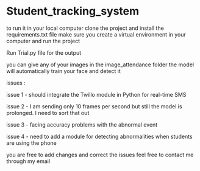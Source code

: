 # Student_tracking_system

to run it in your local computer clone the project and install the requirements.txt file make sure you create a virtual environment in your computer and run the project 

Run Trial.py file for the output

you can give any of your images in the image_attendance folder the model will automatically train your face and detect it

issues :

issue 1 - should integrate the Twillo module in Python for real-time SMS 

issue 2 - I am sending only 10 frames per second but still the model is prolonged. I need to sort that out

issue 3 -  facing accuracy problems with the abnormal event

issue 4 - need to add a module for detecting abnormalities when students are using the phone 


you are free to add changes and correct the issues feel free to contact me through my email
